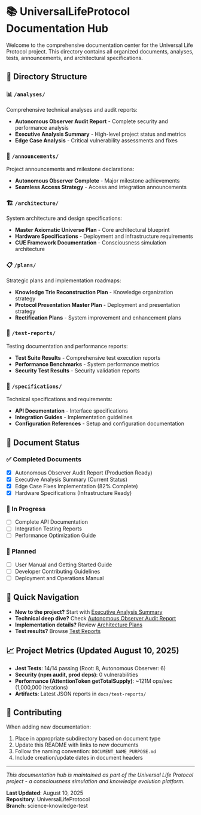 # 📚 UniversalLifeProtocol Documentation Hub

Welcome to the comprehensive documentation center for the Universal Life Protocol project. This directory contains all organized documents, analyses, tests, announcements, and architectural specifications.

## 📂 Directory Structure

### 📊 `/analyses/`
Comprehensive technical analyses and audit reports:
- **Autonomous Observer Audit Report** - Complete security and performance analysis
- **Executive Analysis Summary** - High-level project status and metrics
- **Edge Case Analysis** - Critical vulnerability assessments and fixes

### 📢 `/announcements/`
Project announcements and milestone declarations:
- **Autonomous Observer Complete** - Major milestone achievements
- **Seamless Access Strategy** - Access and integration announcements

### 🏗️ `/architecture/`
System architecture and design specifications:
- **Master Axiomatic Universe Plan** - Core architectural blueprint
- **Hardware Specifications** - Deployment and infrastructure requirements
- **CUE Framework Documentation** - Consciousness simulation architecture

### 📋 `/plans/`
Strategic plans and implementation roadmaps:
- **Knowledge Trie Reconstruction Plan** - Knowledge organization strategy
- **Protocol Presentation Master Plan** - Deployment and presentation strategy
- **Rectification Plans** - System improvement and enhancement plans

### 🧪 `/test-reports/`
Testing documentation and performance reports:
- **Test Suite Results** - Comprehensive test execution reports
- **Performance Benchmarks** - System performance metrics
- **Security Test Results** - Security validation reports

### 📝 `/specifications/`
Technical specifications and requirements:
- **API Documentation** - Interface specifications
- **Integration Guides** - Implementation guidelines
- **Configuration References** - Setup and configuration documentation

## 🔄 Document Status

### ✅ Completed Documents
- [x] Autonomous Observer Audit Report (Production Ready)
- [x] Executive Analysis Summary (Current Status)
- [x] Edge Case Fixes Implementation (82% Complete)
- [x] Hardware Specifications (Infrastructure Ready)

### 🔄 In Progress
- [ ] Complete API Documentation
- [ ] Integration Testing Reports
- [ ] Performance Optimization Guide

### 📅 Planned
- [ ] User Manual and Getting Started Guide
- [ ] Developer Contributing Guidelines
- [ ] Deployment and Operations Manual

## 🚀 Quick Navigation

- **New to the project?** Start with [Executive Analysis Summary](analyses/EXECUTIVE_ANALYSIS_SUMMARY.md)
- **Technical deep dive?** Check [Autonomous Observer Audit Report](analyses/AUTONOMOUS_OBSERVER_AUDIT_REPORT.md)
- **Implementation details?** Review [Architecture Plans](architecture/)
- **Test results?** Browse [Test Reports](test-reports/)

## 📈 Project Metrics (Updated August 10, 2025)

- **Jest Tests**: 14/14 passing (Root: 8, Autonomous Observer: 6)
- **Security (npm audit, prod deps)**: 0 vulnerabilities
- **Performance (AttentionToken getTotalSupply)**: ~121M ops/sec (1,000,000 iterations)
- **Artifacts**: Latest JSON reports in `docs/test-reports/`

## 🤝 Contributing

When adding new documentation:

1. Place in appropriate subdirectory based on document type
2. Update this README with links to new documents
3. Follow the naming convention: `DOCUMENT_NAME_PURPOSE.md`
4. Include creation/update dates in document headers


---

*This documentation hub is maintained as part of the Universal Life Protocol project - a consciousness simulation and knowledge evolution platform.*

**Last Updated**: August 10, 2025  
**Repository**: UniversalLifeProtocol  
**Branch**: science-knowledge-test
